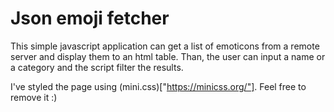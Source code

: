 # Json emoji fetcher

This simple javascript application can get a list of emoticons from a remote server and display them to an html table.
Than, the user can input a name or a category and the script filter the results.

I've styled the page using (mini.css)["https://minicss.org/"]. Feel free to remove it :)